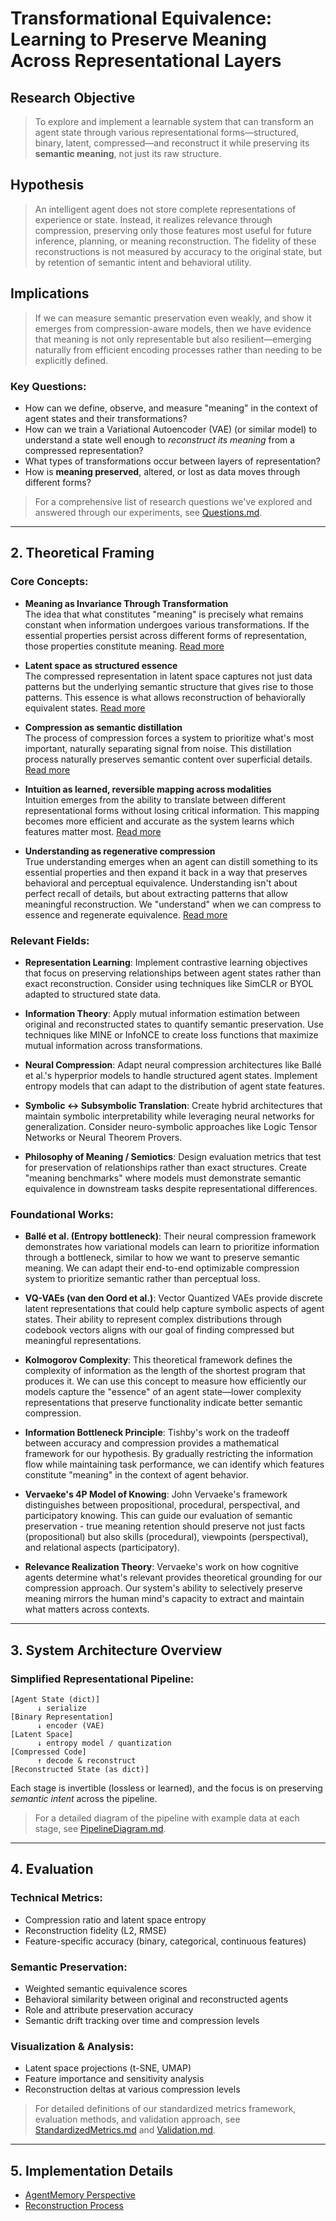 # **Transformational Equivalence: Learning to Preserve Meaning Across Representational Layers**

## **Research Objective**

> To explore and implement a learnable system that can transform an agent state through various representational forms—structured, binary, latent, compressed—and reconstruct it while preserving its **semantic meaning**, not just its raw structure.

## Hypothesis
> An intelligent agent does not store complete representations of experience or state. Instead, it realizes relevance through compression, preserving only those features most useful for future inference, planning, or meaning reconstruction. The fidelity of these reconstructions is not measured by accuracy to the original state, but by retention of semantic intent and behavioral utility.

## Implications
> If we can measure semantic preservation even weakly, and show it emerges from compression-aware models, then we have evidence that meaning is not only representable but also resilient—emerging naturally from efficient encoding processes rather than needing to be explicitly defined.

### Key Questions:
- How can we define, observe, and measure "meaning" in the context of agent states and their transformations?
- How can we train a Variational Autoencoder (VAE) (or similar model) to understand a state well enough to *reconstruct its meaning* from a compressed representation?
- What types of transformations occur between layers of representation?
- How is **meaning preserved**, altered, or lost as data moves through different forms?

> For a comprehensive list of research questions we've explored and answered through our experiments, see [Questions.md](docs/Questions.md).

---

## **2. Theoretical Framing**

### Core Concepts:
- **Meaning as Invariance Through Transformation**  
  The idea that what constitutes "meaning" is precisely what remains constant when information undergoes various transformations. If the essential properties persist across different forms of representation, those properties constitute meaning. [Read more](docs/concepts/meaning_as_invariance.md)
  
- **Latent space as structured essence**  
  The compressed representation in latent space captures not just data patterns but the underlying semantic structure that gives rise to those patterns. This essence is what allows reconstruction of behaviorally equivalent states. [Read more](docs/concepts/latent_space_as_structured_essence.md)
  
- **Compression as semantic distillation**  
  The process of compression forces a system to prioritize what's most important, naturally separating signal from noise. This distillation process naturally preserves semantic content over superficial details. [Read more](docs/concepts/compression_as_semantic_distillation.md)
  
- **Intuition as learned, reversible mapping across modalities**  
  Intuition emerges from the ability to translate between different representational forms without losing critical information. This mapping becomes more efficient and accurate as the system learns which features matter most. [Read more](docs/concepts/intuition_as_learned_reversible_mapping.md)

- **Understanding as regenerative compression**  
  True understanding emerges when an agent can distill something to its essential properties and then expand it back in a way that preserves behavioral and perceptual equivalence. Understanding isn't about perfect recall of details, but about extracting patterns that allow meaningful reconstruction. We "understand" when we can compress to essence and regenerate equivalence. [Read more](docs/concepts/understanding_as_regenerative_compression.md)

### Relevant Fields:
- **Representation Learning**: Implement contrastive learning objectives that focus on preserving relationships between agent states rather than exact reconstruction. Consider using techniques like SimCLR or BYOL adapted to structured state data.
  
- **Information Theory**: Apply mutual information estimation between original and reconstructed states to quantify semantic preservation. Use techniques like MINE or InfoNCE to create loss functions that maximize mutual information across transformations.
  
- **Neural Compression**: Adapt neural compression architectures like Ballé et al.'s hyperprior models to handle structured agent states. Implement entropy models that can adapt to the distribution of agent state features.
  
- **Symbolic ↔ Subsymbolic Translation**: Create hybrid architectures that maintain symbolic interpretability while leveraging neural networks for generalization. Consider neuro-symbolic approaches like Logic Tensor Networks or Neural Theorem Provers.
  
- **Philosophy of Meaning / Semiotics**: Design evaluation metrics that test for preservation of relationships rather than exact structures. Create "meaning benchmarks" where models must demonstrate semantic equivalence in downstream tasks despite representational differences.

### Foundational Works:
- **Ballé et al. (Entropy bottleneck)**: Their neural compression framework demonstrates how variational models can learn to prioritize information through a bottleneck, similar to how we want to preserve semantic meaning. We can adapt their end-to-end optimizable compression system to prioritize semantic rather than perceptual loss.

- **VQ-VAEs (van den Oord et al.)**: Vector Quantized VAEs provide discrete latent representations that could help capture symbolic aspects of agent states. Their ability to represent complex distributions through codebook vectors aligns with our goal of finding compressed but meaningful representations.

- **Kolmogorov Complexity**: This theoretical framework defines the complexity of information as the length of the shortest program that produces it. We can use this concept to measure how efficiently our models capture the "essence" of an agent state—lower complexity representations that preserve functionality indicate better semantic compression.

- **Information Bottleneck Principle**: Tishby's work on the tradeoff between accuracy and compression provides a mathematical framework for our hypothesis. By gradually restricting the information flow while maintaining task performance, we can identify which features constitute "meaning" in the context of agent behavior.

- **Vervaeke's 4P Model of Knowing**: John Vervaeke's framework distinguishes between propositional, procedural, perspectival, and participatory knowing. This can guide our evaluation of semantic preservation - true meaning retention should preserve not just facts (propositional) but also skills (procedural), viewpoints (perspectival), and relational aspects (participatory).

- **Relevance Realization Theory**: Vervaeke's work on how cognitive agents determine what's relevant provides theoretical grounding for our compression approach. Our system's ability to selectively preserve meaning mirrors the human mind's capacity to extract and maintain what matters across contexts.

---

## **3. System Architecture Overview**

### Simplified Representational Pipeline:

```
[Agent State (dict)] 
      ↓ serialize
[Binary Representation]
      ↓ encoder (VAE)
[Latent Space]
      ↓ entropy model / quantization
[Compressed Code]
      ↑ decode & reconstruct
[Reconstructed State (as dict)]
```

Each stage is invertible (lossless or learned), and the focus is on preserving *semantic intent* across the pipeline.

> For a detailed diagram of the pipeline with example data at each stage, see [PipelineDiagram.md](docs/PipelineDiagram.md).

---

## **4. Evaluation**

### Technical Metrics:
- Compression ratio and latent space entropy
- Reconstruction fidelity (L2, RMSE)
- Feature-specific accuracy (binary, categorical, continuous features)

### Semantic Preservation:
- Weighted semantic equivalence scores
- Behavioral similarity between original and reconstructed agents
- Role and attribute preservation accuracy
- Semantic drift tracking over time and compression levels

### Visualization & Analysis:
- Latent space projections (t-SNE, UMAP)
- Feature importance and sensitivity analysis
- Reconstruction deltas at various compression levels

> For detailed definitions of our standardized metrics framework, evaluation methods, and validation approach, see [StandardizedMetrics.md](docs/StandardizedMetrics.md) and [Validation.md](docs/Validation.md).

---

## **5. Implementation Details**

- [AgentMemory Perspective](docs/agent_memory_perspective.md)
- [Reconstruction Process](docs/reconstruction_process.md)
